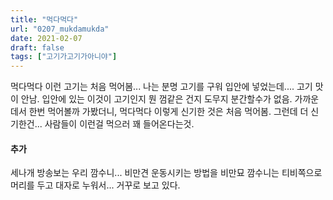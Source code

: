 ```yaml
---
title: "먹다먹다"
url: "0207_mukdamukda"
date: 2021-02-07
draft: false
tags: ["고기가고기가아니야"]
---
```

먹다먹다 이런 고기는 처음 먹어봄... 나는 분명 고기를 구워 입안에 넣었는데.... 고기 맛이 안남. 입안에 있는 이것이 고기인지 뭔 껌같은 건지 도무지 분간할수가 없음. 가까운데서 한번 먹어볼까 가봤더니, 먹다먹다 이렇게 신기한 것은 처음 먹어봄. 그런데 더 신기한건... 사람들이 이런걸 먹으러 꽤 들어온다는것.

#### 추가

세나개 방송보는 우리 깜수니... 비만견 운동시키는 방법을 비만묘 깜수니는 티비쪽으로 머리를 두고 대자로 누워서... 거꾸로 보고 있다.
